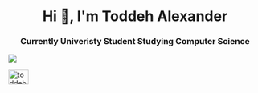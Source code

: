 

<!--
**toddehalexander/toddehalexander** is a ✨ _special_ ✨ repository because its `README.md` (this file) appears on your GitHub profile.

Here are some ideas to get you started:

- 🔭 I’m currently working on ...
- 🌱 I’m currently learning ...
- 👯 I’m looking to collaborate on ...
- 🤔 I’m looking for help with ...
- 💬 Ask me about ...
- 📫 How to reach me: ...
- 😄 Pronouns: ...
- ⚡ Fun fact: ...
-->

<h1 align="center">Hi 👋, I'm Toddeh Alexander</h1>
<h3 align="center">Currently Univeristy Student Studying Computer Science </h3>


<p><img align="center" src="https://github-readme-stats.vercel.app/api/top-langs/?username=toddehalexander&layout=compact&theme=radical" /></p><a href="https://linkedin.com/in/toddeh" target="blank"><img align="center" src="https://raw.githubusercontent.com/rahuldkjain/github-profile-readme-generator/master/src/images/icons/Social/linked-in-alt.svg" alt="toddeh" height="30" width="40" /></a>

